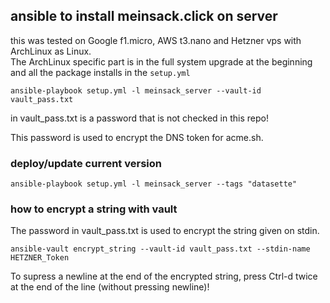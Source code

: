 ## ansible to install meinsack.click on server

this was tested on Google f1.micro, AWS t3.nano and Hetzner vps with ArchLinux as Linux.  
The ArchLinux specific part is in the full system upgrade at the beginning and all the package installs in the ``setup.yml``


```
ansible-playbook setup.yml -l meinsack_server --vault-id vault_pass.txt
```

in vault_pass.txt is a password that is not checked in this repo!

This password is used to encrypt the DNS token for acme.sh.


### deploy/update current version

```
ansible-playbook setup.yml -l meinsack_server --tags "datasette"
```


### how to encrypt a string with vault

The password in vault_pass.txt is used to encrypt the string given on stdin.

```
ansible-vault encrypt_string --vault-id vault_pass.txt --stdin-name HETZNER_Token
```

To supress a newline at the end of the encrypted string, press Ctrl-d twice at the end of the line (without pressing newline)!
